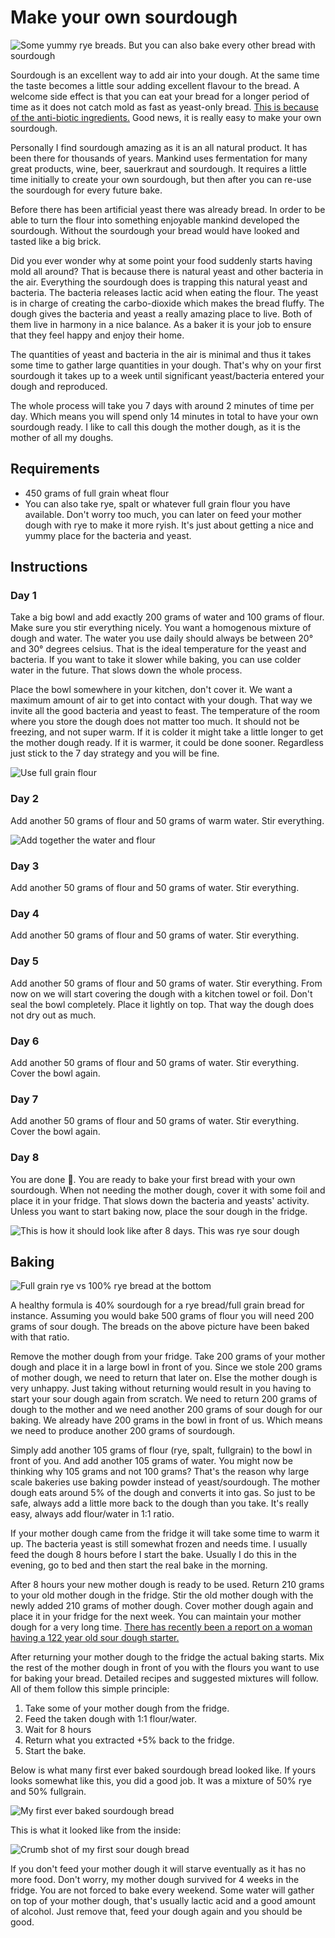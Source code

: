 # Make your own sourdough

![Some yummy rye breads. But you can also bake every other bread with sourdough](https://i.imgur.com/0mPruzB.jpg)

Sourdough is an excellent way to add air into your dough. At the same time the taste becomes a little sour adding excellent flavour to the bread. A welcome side effect is that you can eat your bread for a longer period of time as it does not catch mold as fast as yeast-only bread. [This is because of the anti-biotic ingredients.](http://news.bbc.co.uk/2/hi/science/nature/881477.stm) Good news, it is really easy to make your own sourdough.

Personally I find sourdough amazing as it is an all natural product. It has been there for thousands of years. Mankind uses fermentation for many great products, wine, beer, sauerkraut and sourdough. It requires a little time initially to create your own sourdough, but then after you can re-use the sourdough for every future bake.

Before there has been artificial yeast there was already bread. In order to be able to turn the flour into something enjoyable mankind developed the sourdough. Without the sourdough your bread would have looked and tasted like a big brick.

Did you ever wonder why at some point your food suddenly starts having mold all around? That is because there is natural yeast and other bacteria in the air. Everything the sourdough does is trapping this natural yeast and bacteria. The bacteria releases lactic acid when eating the flour. The yeast is in charge of creating the carbo-dioxide which makes the bread fluffy. The dough gives the bacteria and yeast a really amazing place to live. Both of them live in harmony in a nice balance. As a baker it is your job to ensure that they feel happy and enjoy their home.

The quantities of yeast and bacteria in the air is minimal and thus it takes some time to gather large quantities in your dough. That's why on your first sourdough it takes up to a week until significant yeast/bacteria entered your dough and reproduced.

The whole process will take you 7 days with around 2 minutes of time per day. Which means you will spend only 14 minutes in total to have your own sourdough ready. I like to call this dough the mother dough, as it is the mother of all my doughs.

## Requirements

* 450 grams of full grain wheat flour
* You can also take rye, spalt or whatever full grain flour you have available. Don't worry too much, you can later on feed your mother dough with rye to make it more ryish. It's just about getting a nice and yummy place for the bacteria and yeast.

## Instructions

### Day 1

Take a big bowl and add exactly 200 grams of water and 100 grams of flour. Make sure you stir everything nicely. You want a homogenous mixture of dough and water. The water you use daily should always be between 20° and 30° degrees celsius. That is the ideal temperature for the yeast and bacteria. If you want to take it slower while baking, you can use colder water in the future. That slows down the whole process.

Place the bowl somewhere in your kitchen, don't cover it. We want a maximum amount of air to get into contact with your dough. That way we invite all the good bacteria and yeast to feast. The temperature of the room where you store the dough does not matter too much. It should not be freezing, and not super warm. If it is colder it might take a little longer to get the mother dough ready. If it is warmer, it could be done sooner. Regardless just stick to the 7 day strategy and you will be fine.

![Use full grain flour](https://i.imgur.com/dowyWcL.jpg)

### Day 2

Add another 50 grams of flour and 50 grams of warm water. Stir everything.

![Add together the water and flour](https://i.imgur.com/jurnPLa.jpg)

### Day 3

Add another 50 grams of flour and 50 grams of water. Stir everything.

### Day 4

Add another 50 grams of flour and 50 grams of water. Stir everything.

### Day 5

Add another 50 grams of flour and 50 grams of water. Stir everything. From now on we will start covering the dough with a kitchen towel or foil. Don't seal the bowl completely. Place it lightly on top. That way the dough does not dry out as much.

### Day 6

Add another 50 grams of flour and 50 grams of water. Stir everything. Cover the bowl again.

### Day 7

Add another 50 grams of flour and 50 grams of water. Stir everything. Cover the bowl again.
### Day 8

You are done 🎉. You are ready to bake your first bread with your own sourdough. When not needing the mother dough, cover it with some foil and place it in your fridge. That slows down the bacteria and yeasts' activity. Unless you want to start baking now, place the sour dough in the fridge.

![This is how it should look like after 8 days. This was rye sour dough](https://i.imgur.com/ITBRjao.jpg)

## Baking

![Full grain rye vs 100% rye bread at the bottom](https://i.imgur.com/e76eVKw.jpg)

A healthy formula is 40% sourdough for a rye bread/full grain bread for instance. Assuming you would bake 500 grams of flour you will need 200 grams of sour dough. The breads on the above picture have been baked with that ratio.

Remove the mother dough from your fridge. Take 200 grams of your mother dough and place it in a large bowl in front of you. Since we stole 200 grams of mother dough, we need to return that later on. Else the mother dough is very unhappy. Just taking without returning would result in you having to start your sour dough again from scratch. We need to return 200 grams of dough to the mother and we need another 200 grams of sour dough for our baking. We already have 200 grams in the bowl in front of us. Which means we need to produce another 200 grams of sourdough.

Simply add another 105 grams of flour (rye, spalt, fullgrain) to the bowl in front of you. And add another 105 grams of water. You might now be thinking why 105 grams and not 100 grams? That's the reason why large scale bakeries use baking powder instead of yeast/sourdough. The mother dough eats around 5% of the dough and converts it into gas. So just to be safe, always add a little more back to the dough than you take. It's really easy, always add flour/water in 1:1 ratio.

If your mother dough came from the fridge it will take some time to warm it up. The bacteria yeast is still somewhat frozen and needs time. I usually feed the dough 8 hours before I start the bake. Usually I do this in the evening, go to bed and then start the real bake in the morning.

After 8 hours your new mother dough is ready to be used. Return 210 grams to your old mother dough in the fridge. Stir the old mother dough with the newly added 210 grams of mother dough. Cover mother dough again and place it in your fridge for the next week. You can maintain your mother dough for a very long time. [There has recently been a report on a woman having a 122 year old sour dough starter.](http://trib.com/news/state-and-regional/newcastle-woman-maintains--year-old-sourdough-starter/article_000fcb17-5a5a-5590-84c2-3b55bb1d80fa.html)

After returning your mother dough to the fridge the actual baking starts. Mix the rest of the mother dough in front of you with the flours you want to use for baking your bread. Detailed recipes and suggested mixtures will follow. All of them follow this simple principle:


1. Take some of your mother dough from the fridge.
2. Feed the taken dough with 1:1 flour/water.
3. Wait for 8 hours
4. Return what you extracted +5% back to the fridge.
5. Start the bake.

Below is what many first ever baked sourdough bread looked like. If yours looks somewhat like this, you did a good job. It was a mixture of 50% rye and 50% fullgrain.

![My first ever baked sourdough bread](https://i.imgur.com/FSvDR1K.jpg)

This is what it looked like from the inside:

![Crumb shot of my first sour dough bread](https://i.imgur.com/1Nglnou.jpg)

If you don't feed your mother dough it will starve eventually as it has no more food. Don't worry, my mother dough survived for 4 weeks in the fridge. You are not forced to bake every weekend. Some water will gather on top of your mother dough, that's usually lactic acid and a good amount of alcohol. Just remove that, feed your dough again and you should be good.

